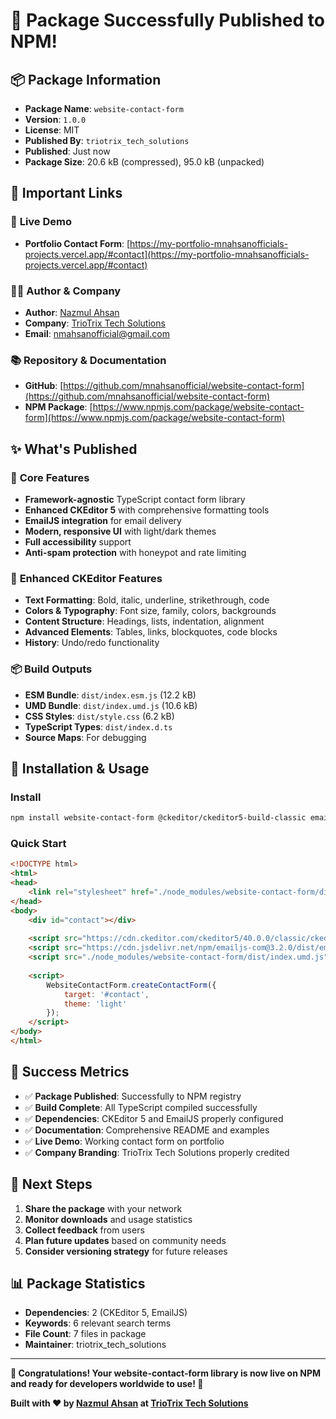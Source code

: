 # 🚀 Package Successfully Published to NPM!

## 📦 Package Information

- **Package Name**: `website-contact-form`
- **Version**: `1.0.0`
- **License**: MIT
- **Published By**: `triotrix_tech_solutions`
- **Published**: Just now
- **Package Size**: 20.6 kB (compressed), 95.0 kB (unpacked)

## 🔗 Important Links

### 📱 **Live Demo**
- **Portfolio Contact Form**: [https://my-portfolio-mnahsanofficials-projects.vercel.app/#contact](https://my-portfolio-mnahsanofficials-projects.vercel.app/#contact)

### 👨‍💻 **Author & Company**
- **Author**: [Nazmul Ahsan](https://www.linkedin.com/in/mn-ahsan/)
- **Company**: [TrioTrix Tech Solutions](https://www.linkedin.com/company/triotrix-tech-solutions/)
- **Email**: nmahsanofficial@gmail.com

### 📚 **Repository & Documentation**
- **GitHub**: [https://github.com/mnahsanofficial/website-contact-form](https://github.com/mnahsanofficial/website-contact-form)
- **NPM Package**: [https://www.npmjs.com/package/website-contact-form](https://www.npmjs.com/package/website-contact-form)

## ✨ **What's Published**

### 🎯 **Core Features**
- **Framework-agnostic** TypeScript contact form library
- **Enhanced CKEditor 5** with comprehensive formatting tools
- **EmailJS integration** for email delivery
- **Modern, responsive UI** with light/dark themes
- **Full accessibility** support
- **Anti-spam protection** with honeypot and rate limiting

### 🎨 **Enhanced CKEditor Features**
- **Text Formatting**: Bold, italic, underline, strikethrough, code
- **Colors & Typography**: Font size, family, colors, backgrounds
- **Content Structure**: Headings, lists, indentation, alignment
- **Advanced Elements**: Tables, links, blockquotes, code blocks
- **History**: Undo/redo functionality

### 📦 **Build Outputs**
- **ESM Bundle**: `dist/index.esm.js` (12.2 kB)
- **UMD Bundle**: `dist/index.umd.js` (10.6 kB)
- **CSS Styles**: `dist/style.css` (6.2 kB)
- **TypeScript Types**: `dist/index.d.ts`
- **Source Maps**: For debugging

## 🚀 **Installation & Usage**

### **Install**
```bash
npm install website-contact-form @ckeditor/ckeditor5-build-classic emailjs-com
```

### **Quick Start**
```html
<!DOCTYPE html>
<html>
<head>
    <link rel="stylesheet" href="./node_modules/website-contact-form/dist/style.css">
</head>
<body>
    <div id="contact"></div>
    
    <script src="https://cdn.ckeditor.com/ckeditor5/40.0.0/classic/ckeditor.js"></script>
    <script src="https://cdn.jsdelivr.net/npm/emailjs-com@3.2.0/dist/email.min.js"></script>
    <script src="./node_modules/website-contact-form/dist/index.umd.js"></script>
    
    <script>
        WebsiteContactForm.createContactForm({
            target: '#contact',
            theme: 'light'
        });
    </script>
</body>
</html>
```

## 🎉 **Success Metrics**

- ✅ **Package Published**: Successfully to NPM registry
- ✅ **Build Complete**: All TypeScript compiled successfully
- ✅ **Dependencies**: CKEditor 5 and EmailJS properly configured
- ✅ **Documentation**: Comprehensive README and examples
- ✅ **Live Demo**: Working contact form on portfolio
- ✅ **Company Branding**: TrioTrix Tech Solutions properly credited

## 🔮 **Next Steps**

1. **Share the package** with your network
2. **Monitor downloads** and usage statistics
3. **Collect feedback** from users
4. **Plan future updates** based on community needs
5. **Consider versioning strategy** for future releases

## 📊 **Package Statistics**

- **Dependencies**: 2 (CKEditor 5, EmailJS)
- **Keywords**: 6 relevant search terms
- **File Count**: 7 files in package
- **Maintainer**: triotrix_tech_solutions

---

**🎊 Congratulations! Your website-contact-form library is now live on NPM and ready for developers worldwide to use! 🎊**

**Built with ❤️ by [Nazmul Ahsan](https://www.linkedin.com/in/mn-ahsan/) at [TrioTrix Tech Solutions](https://www.linkedin.com/company/triotrix-tech-solutions/)**
